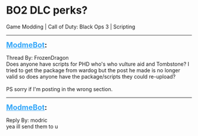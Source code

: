 # BO2 DLC perks?
Game Modding | Call of Duty: Black Ops 3 | Scripting

---
<strong style="font-size: 1.4em;"><span style="text-decoration: underline;text-decoration-color: #34a7f9;"><span style="color:#34a7f9;">ModmeBot</span></span>:</strong>

<p>Thread By: FrozenDragon<br />Does anyone have scripts for PHD who&#39;s who vulture aid and Tombstone? I tried to get the package from wardog but the post he made is no longer valid so does anyone have the package/scripts they could re-upload?<br /> <br />PS sorry if I&#39;m posting in the wrong section.</p>

---
<strong style="font-size: 1.4em;"><span style="text-decoration: underline;text-decoration-color: #34a7f9;"><span style="color:#34a7f9;">ModmeBot</span></span>:</strong>

<p>Reply By: modric<br />yea ill send them to u</p>
